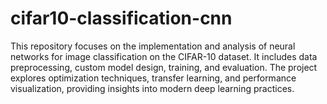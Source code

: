 # cifar10-classification-cnn
 This repository focuses on the implementation and analysis of neural networks for image classification on the CIFAR-10 dataset. It includes data preprocessing, custom model design, training, and evaluation. The project explores optimization techniques, transfer learning, and performance visualization, providing insights into modern deep learning practices.
